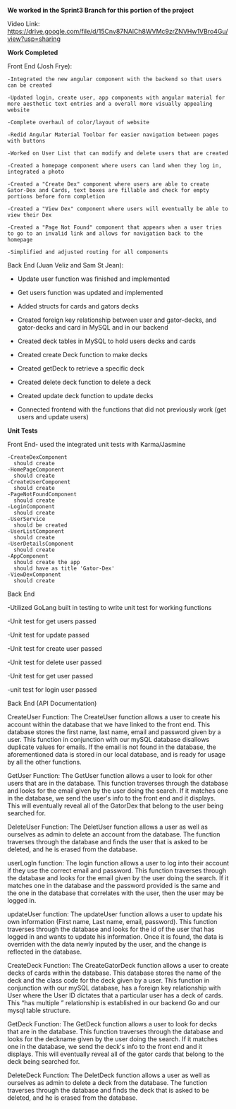**We worked in the Sprint3 Branch for this portion of the project**

Video Link: https://drive.google.com/file/d/15Cnv87NAlCh8WVMc9zrZNVHw1VBro4Gu/view?usp=sharing

**Work Completed**

  Front End (Josh Frye):
    
    -Integrated the new angular component with the backend so that users can be created
    
    -Updated login, create user, app components with angular material for more aesthetic text entries and a overall more visually appealing website
    
    -Complete overhaul of color/layout of website
    
    -Redid Angular Material Toolbar for easier navigation between pages with buttons
    
    -Worked on User List that can modify and delete users that are created
    
    -Created a homepage component where users can land when they log in, integrated a photo
    
    -Created a "Create Dex" component where users are able to create Gator-Dex and Cards, text boxes are fillable and check for empty portions before form completion
    
    -Created a "View Dex" component where users will eventually be able to view their Dex
    
    -Created a "Page Not Found" component that appears when a user tries to go to an invalid link and allows for navigation back to the homepage
    
    -Simplified and adjusted routing for all components
    
   Back End (Juan Veliz and Sam St Jean):
   
   - Update user function was finished and implemented 
 
- Get users function was updated and implemented 
 
- Added structs for cards and gators decks 

- Created foreign key relationship between user and gator-decks, and gator-decks and card in MySQL and in our backend

- Created deck tables in MySQL to hold users decks and cards

- Created create Deck function to make decks
 
- Created getDeck to retrieve a specific deck

- Created delete deck function to delete a deck

- Created update deck function to update decks
 
- Connected frontend with the functions that did not previously work (get users and update users) 
   
**Unit Tests**

Front End- used the integrated unit tests with Karma/Jasmine
  
    -CreateDexComponent
      should create
    -HomePageComponent
      should create
    -CreateUserComponent
      should create
    -PageNotFoundComponent
      should create
    -LoginComponent
      should create
    -UserService
      should be created
    -UserListComponent
      should create
    -UserDetailsComponent
      should create
    -AppComponent
      should create the app
      should have as title 'Gator-Dex'
    -ViewDexComponent
      should create
    
Back End

-Utilized GoLang built in testing to write unit test for working functions

-Unit test for get users passed

-Unit test for update passed

-Unit test for create user passed 

-Unit test for delete user passed

-Unit test for get user passed

-unit test for login user passed



Back End (API Documentation)

CreateUser Function:
The CreateUser function allows a user to create his account within the database that we have linked to the front end. This database stores the first name, last name, email and password given by a user. This function in conjunction with our mySQL database disallows duplicate values for emails. If the email is not found in the database, the aforementioned data is stored in our local database, and is ready for usage by all the other functions.

GetUser Function:
The GetUser function allows a user to look for other users that are in the database. This function traverses through the database and looks for the email given by the user doing the search. If it matches one in the database, we send the user's info to the front end and it displays. This will eventually reveal all of the GatorDex that belong to the user being searched for.

DeleteUser Function:
The DeletUser function allows a user as well as ourselves as admin to delete an account from the database. The function traverses through the database and finds the user that is asked to be deleted, and he is erased from the database.

userLogIn function:
The login function allows a user to log into their account if they use the correct email and password. This function traverses through the database and looks for the email given by the user doing the search. If it matches one in the database and the password provided is the same and the one in the database that correlates with the user, then the user may be logged in. 

updateUser function: 
The updateUser function allows a user to update his own information (First name, Last name, email, password). This function traverses through the database and looks for the id of the user that has logged in and wants to update his information. Once it is found, the data is overriden with the data newly inputed by the user, and the change is reflected in the database. 

CreateDeck Function:
The CreateGatorDeck function allows a user to create decks of cards within the database. This database stores the name of the deck and the class code for the deck given by a user. This function in conjunction with our mySQL database, has a foreign key relationship with User where the User ID dictates that a particular user has a deck of cards. This “has multiple ” relationship is established in our backend Go and our mysql table structure. 

GetDeck Function:
The GetDeck function allows a user to look for decks that are in the database. This function traverses through the database and looks for the deckname given by the user doing the search. If it matches one in the database, we send the deck's info to the front end and it displays. This will eventually reveal all of the gator cards that belong to the deck being searched for.

DeleteDeck Function:
The DeletDeck function allows a user as well as ourselves as admin to delete a deck from the database. The function traverses through the database and finds the deck that is asked to be deleted, and he is erased from the database.


